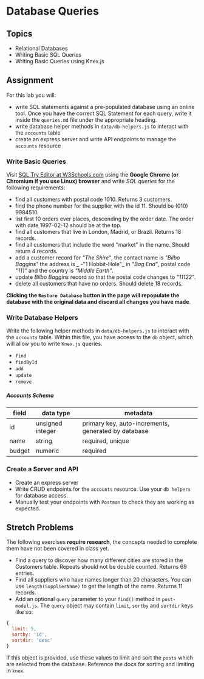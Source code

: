 # Database Queries

## Topics

- Relational Databases
- Writing Basic SQL Queries
- Writing Basic Queries using Knex.js

## Assignment

For this lab you will:

- write SQL statements against a pre-populated database using an online tool. Once you have the correct SQL Statement for each query, write it inside the `queries.md` file under the appropriate heading.
- write database helper methods in `data/db-helpers.js` to interact with the `accounts` table
- create an express server and write API endpoints to manage the `accounts` resource

### Write Basic Queries

Visit [SQL Try Editor at W3Schools.com](https://www.w3schools.com/Sql/tryit.asp?filename=trysql_select_top) using the **Google Chrome (or Chromium if you use Linux) browser** and write _SQL queries_ for the following requirements:

- find all customers with postal code 1010. Returns 3 customers.
- find the phone number for the supplier with the id 11. Should be (010) 9984510.
- list first 10 orders ever places, descending by the order date. The order with date 1997-02-12 should be at the top.
- find all customers that live in London, Madrid, or Brazil. Returns 18 records.
- find all customers that include the word "market" in the name. Should return 4 records.
- add a customer record for _"The Shire"_, the contact name is _"Bilbo Baggins"_ the address is _ -"1 Hobbit-Hole"_ in _"Bag End"_, postal code _"111"_ and the country is _"Middle Earth"_.
- update _Bilbo Baggins_ record so that the postal code changes to _"11122"_.
- delete all customers that have no orders. Should delete 18 records.

**Clicking the `Restore Database` button in the page will repopulate the database with the original data and discard all changes you have made**.

### Write Database Helpers

Write the following helper methods in `data/db-helpers.js` to interact with the `accounts` table. Within this file, you have access to the `db` object, which will allow you to write `Knex.js` queries. 

- `find`
- `findById`
- `add`
- `update`
- `remove`

##### Accounts Schema

| field | data type        | metadata                                            |
| ----- | ---------------- | --------------------------------------------------- |
| id    | unsigned integer | primary key, auto-increments, generated by database |
| name  | string           | required, unique |
| budget| numeric          | required         |

### Create a Server and API  

- Create an express server 
- Write CRUD endpoints for the `accounts` resource. Use your `db helpers` for database access. 
- Manually test your endpoints with `Postman` to check they are working as expected.

## Stretch Problems

The following exercises **require research**, the concepts needed to complete them have not been covered in class yet.

- Find a query to discover how many different cities are stored in the Customers table. Repeats should not be double counted. Returns 69 entries. 
- Find all suppliers who have names longer than 20 characters. You can use `length(SupplierName)` to get the length of the name. Returns 11 records.
- Add an optional `query` parameter to your `find()` method in `post-model.js`. The `query` object may contain `limit`, `sortby` and `sortdir` keys like so:

```js
{
  limit: 5,
  sortby: 'id',
  sortdir: 'desc'
}
```

If this object is provided, use these values to limit and sort the `posts` which are selected from the database. Reference the docs for sorting and limiting in `knex`.